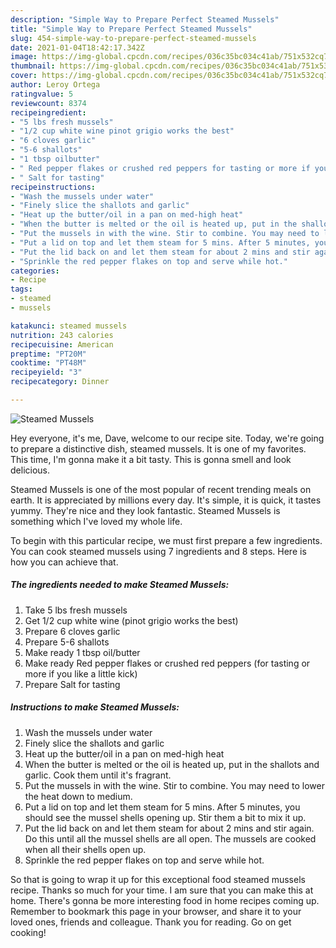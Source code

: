 ```yaml
---
description: "Simple Way to Prepare Perfect Steamed Mussels"
title: "Simple Way to Prepare Perfect Steamed Mussels"
slug: 454-simple-way-to-prepare-perfect-steamed-mussels
date: 2021-01-04T18:42:17.342Z
image: https://img-global.cpcdn.com/recipes/036c35bc034c41ab/751x532cq70/steamed-mussels-recipe-main-photo.jpg
thumbnail: https://img-global.cpcdn.com/recipes/036c35bc034c41ab/751x532cq70/steamed-mussels-recipe-main-photo.jpg
cover: https://img-global.cpcdn.com/recipes/036c35bc034c41ab/751x532cq70/steamed-mussels-recipe-main-photo.jpg
author: Leroy Ortega
ratingvalue: 5
reviewcount: 8374
recipeingredient:
- "5 lbs fresh mussels"
- "1/2 cup white wine pinot grigio works the best"
- "6 cloves garlic"
- "5-6 shallots"
- "1 tbsp oilbutter"
- " Red pepper flakes or crushed red peppers for tasting or more if you like a little kick"
- " Salt for tasting"
recipeinstructions:
- "Wash the mussels under water"
- "Finely slice the shallots and garlic"
- "Heat up the butter/oil in a pan on med-high heat"
- "When the butter is melted or the oil is heated up, put in the shallots and garlic. Cook them until it&#39;s fragrant."
- "Put the mussels in with the wine. Stir to combine. You may need to lower the heat down to medium."
- "Put a lid on top and let them steam for 5 mins. After 5 minutes, you should see the mussel shells opening up. Stir them a bit to mix it up."
- "Put the lid back on and let them steam for about 2 mins and stir again. Do this until all the mussel shells are all open. The mussels are cooked when all their shells open up."
- "Sprinkle the red pepper flakes on top and serve while hot."
categories:
- Recipe
tags:
- steamed
- mussels

katakunci: steamed mussels 
nutrition: 243 calories
recipecuisine: American
preptime: "PT20M"
cooktime: "PT48M"
recipeyield: "3"
recipecategory: Dinner

---
```



![Steamed Mussels](https://img-global.cpcdn.com/recipes/036c35bc034c41ab/751x532cq70/steamed-mussels-recipe-main-photo.jpg)

Hey everyone, it's me, Dave, welcome to our recipe site. Today, we're going to prepare a distinctive dish, steamed mussels. It is one of my favorites. This time, I'm gonna make it a bit tasty. This is gonna smell and look delicious.



Steamed Mussels is one of the most popular of recent trending meals on earth. It is appreciated by millions every day. It's simple, it is quick, it tastes yummy. They're nice and they look fantastic. Steamed Mussels is something which I've loved my whole life.


To begin with this particular recipe, we must first prepare a few ingredients. You can cook steamed mussels using 7 ingredients and 8 steps. Here is how you can achieve that.

<!--inarticleads1-->

##### The ingredients needed to make Steamed Mussels:

1. Take 5 lbs fresh mussels
1. Get 1/2 cup white wine (pinot grigio works the best)
1. Prepare 6 cloves garlic
1. Prepare 5-6 shallots
1. Make ready 1 tbsp oil/butter
1. Make ready  Red pepper flakes or crushed red peppers (for tasting or more if you like a little kick)
1. Prepare  Salt for tasting




<!--inarticleads2-->

##### Instructions to make Steamed Mussels:

1. Wash the mussels under water
1. Finely slice the shallots and garlic
1. Heat up the butter/oil in a pan on med-high heat
1. When the butter is melted or the oil is heated up, put in the shallots and garlic. Cook them until it&#39;s fragrant.
1. Put the mussels in with the wine. Stir to combine. You may need to lower the heat down to medium.
1. Put a lid on top and let them steam for 5 mins. After 5 minutes, you should see the mussel shells opening up. Stir them a bit to mix it up.
1. Put the lid back on and let them steam for about 2 mins and stir again. Do this until all the mussel shells are all open. The mussels are cooked when all their shells open up.
1. Sprinkle the red pepper flakes on top and serve while hot.




So that is going to wrap it up for this exceptional food steamed mussels recipe. Thanks so much for your time. I am sure that you can make this at home. There's gonna be more interesting food in home recipes coming up. Remember to bookmark this page in your browser, and share it to your loved ones, friends and colleague. Thank you for reading. Go on get cooking!
